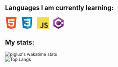## Languages I am currently learning:
<img src="https://raw.githubusercontent.com/devicons/devicon/master/icons/html5/html5-original.svg" alt="html5" width="40" height="40"/>  &nbsp;
<img src="https://raw.githubusercontent.com/devicons/devicon/master/icons/css3/css3-original.svg" alt="css3" width="40" height="40"/> &nbsp;
<img src="https://raw.githubusercontent.com/devicons/devicon/master/icons/javascript/javascript-original.svg" alt="js" width="40" height="40"/>&nbsp;&nbsp;
<img src="https://raw.githubusercontent.com/devicons/devicon/master/icons/csharp/csharp-original.svg" alt="js" width="40" height="40"/>


## My stats:
![pigluz's wakatime stats](https://github-readme-stats.vercel.app/api/wakatime?username=pigluz&theme=transparent)<br>
![Top Langs](https://github-readme-stats-git-master-pigluz.vercel.app/api/top-langs/?username=pigluz&layout=compact&theme=transparent&line_height=300)


<!--trzeba to bardziej rouzmaicić,, ale później...-->
